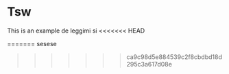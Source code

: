 # Tsw

This is an example de leggimi si
<<<<<<< HEAD

=======
sesese
>>>>>>> ca9c98d5e884539c2f8cbdbd18d295c3a617d08e
